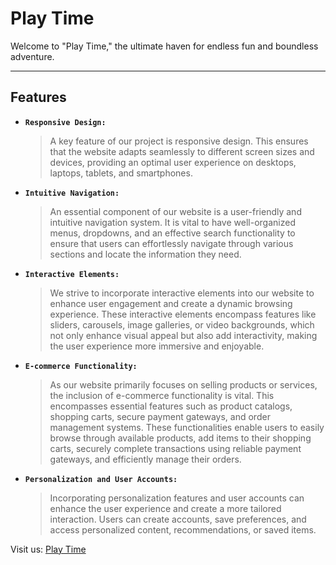 # **Play Time**

Welcome to "Play Time," the ultimate haven for endless fun and boundless adventure. 

***

## Features
* **` Responsive Design: `** 
  > A key feature of our project is responsive design. This ensures that the website adapts seamlessly to different screen sizes and devices, providing an optimal user experience on desktops, laptops, tablets, and smartphones.

* **` Intuitive Navigation: `** 
  > An essential component of our website is a user-friendly and intuitive navigation system. It is vital to have well-organized menus, dropdowns, and an effective search functionality to ensure that users can effortlessly navigate through various sections and locate the information they need.
* **` Interactive Elements: `** 
  > We strive to incorporate interactive elements into our website to enhance user engagement and create a dynamic browsing experience. These interactive elements encompass features like sliders, carousels, image galleries, or video backgrounds, which not only enhance visual appeal but also add interactivity, making the user experience more immersive and enjoyable.
* **` E-commerce Functionality: `** 
  > As our website primarily focuses on selling products or services, the inclusion of e-commerce functionality is vital. This encompasses essential features such as product catalogs, shopping carts, secure payment gateways, and order management systems. These functionalities enable users to easily browse through available products, add items to their shopping carts, securely complete transactions using reliable payment gateways, and efficiently manage their orders.
* **` Personalization and User Accounts: `** 
  >   Incorporating personalization features and user accounts can enhance the user experience and create a more tailored interaction. Users can create accounts, save preferences, and access personalized content, recommendations, or saved items.

Visit us:  [Play Time](https://play-time-cb284.web.app/)
